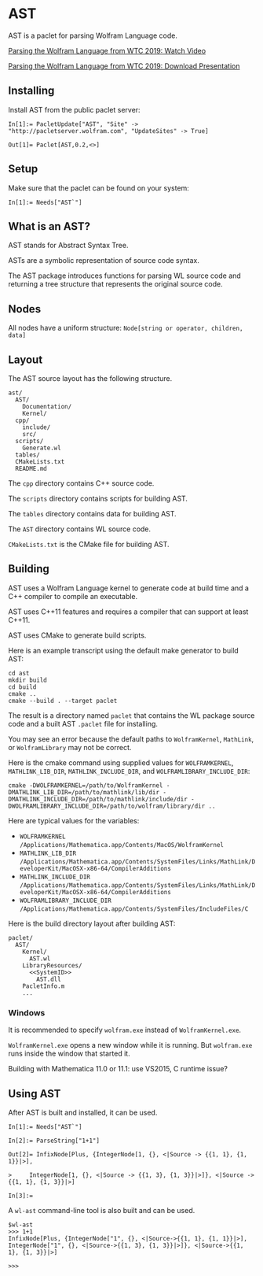 # AST

AST is a paclet for parsing Wolfram Language code.

[Parsing the Wolfram Language from WTC 2019: Watch Video](https://www.wolfram.com/broadcast/video.php?v=2908)

[Parsing the Wolfram Language from WTC 2019: Download Presentation](https://files.wolframcdn.com/pub/www.wolfram.com/technology-conference/2019/Thursday/2019BrentonBostickParsingTheWL.nb)



## Installing

Install AST from the public paclet server:
```
In[1]:= PacletUpdate["AST", "Site" -> "http://pacletserver.wolfram.com", "UpdateSites" -> True]

Out[1]= Paclet[AST,0.2,<>]
```


## Setup

Make sure that the paclet can be found on your system:
```
In[1]:= Needs["AST`"]
```


## What is an AST?

AST stands for Abstract Syntax Tree.

ASTs are a symbolic representation of source code syntax.

The AST package introduces functions for parsing WL source code and returning a tree structure that represents the original source code.


## Nodes

All nodes have a uniform structure:
`Node[string or operator, children, data]`


## Layout

The AST source layout has the following structure.
```
ast/
  AST/
    Documentation/
    Kernel/
  cpp/
    include/
    src/
  scripts/
    Generate.wl
  tables/
  CMakeLists.txt
  README.md
```

The `cpp` directory contains C++ source code.

The `scripts` directory contains scripts for building AST.

The `tables` directory contains data for building AST.

The `AST` directory contains WL source code.

`CMakeLists.txt` is the CMake file for building AST.


## Building

AST uses a Wolfram Language kernel to generate code at build time and a C++ compiler to compile an executable.

AST uses C++11 features and requires a compiler that can support at least C++11.

AST uses CMake to generate build scripts.

Here is an example transcript using the default make generator to build AST:
```
cd ast
mkdir build
cd build
cmake ..
cmake --build . --target paclet
```

The result is a directory named `paclet` that contains the WL package source code and a built AST `.paclet` file for installing.

You may see an error because the default paths to `WolframKernel`, `MathLink`, or `WolframLibrary` may not be correct.

Here is the cmake command using supplied values for `WOLFRAMKERNEL`, `MATHLINK_LIB_DIR`, `MATHLINK_INCLUDE_DIR`, and `WOLFRAMLIBRARY_INCLUDE_DIR`:
```
cmake -DWOLFRAMKERNEL=/path/to/WolframKernel -DMATHLINK_LIB_DIR=/path/to/mathlink/lib/dir -DMATHLINK_INCLUDE_DIR=/path/to/mathlink/include/dir -DWOLFRAMLIBRARY_INCLUDE_DIR=/path/to/wolfram/library/dir ..
```

Here are typical values for the variables:
* `WOLFRAMKERNEL` `/Applications/Mathematica.app/Contents/MacOS/WolframKernel`
* `MATHLINK_LIB_DIR` `/Applications/Mathematica.app/Contents/SystemFiles/Links/MathLink/DeveloperKit/MacOSX-x86-64/CompilerAdditions`
* `MATHLINK_INCLUDE_DIR` `/Applications/Mathematica.app/Contents/SystemFiles/Links/MathLink/DeveloperKit/MacOSX-x86-64/CompilerAdditions`
* `WOLFRAMLIBRARY_INCLUDE_DIR` `/Applications/Mathematica.app/Contents/SystemFiles/IncludeFiles/C`

Here is the build directory layout after building AST:
```
paclet/
  AST/
    Kernel/
      AST.wl
    LibraryResources/
      <<SystemID>>
        AST.dll
    PacletInfo.m
    ...
```

### Windows

It is recommended to specify `wolfram.exe` instead of `WolframKernel.exe`.

`WolframKernel.exe` opens a new window while it is running. But `wolfram.exe` runs inside the window that started it.

Building with Mathematica 11.0 or 11.1: use VS2015, C runtime issue?


## Using AST

After AST is built and installed, it can be used.

```
In[1]:= Needs["AST`"]

In[2]:= ParseString["1+1"]

Out[2]= InfixNode[Plus, {IntegerNode[1, {}, <|Source -> {{1, 1}, {1, 1}}|>],

>     IntegerNode[1, {}, <|Source -> {{1, 3}, {1, 3}}|>]}, <|Source -> {{1, 1}, {1, 3}}|>]

In[3]:=
```

A `wl-ast` command-line tool is also built and can be used.

```
$wl-ast
>>> 1+1
InfixNode[Plus, {IntegerNode["1", {}, <|Source->{{1, 1}, {1, 1}}|>], IntegerNode["1", {}, <|Source->{{1, 3}, {1, 3}}|>]}, <|Source->{{1, 1}, {1, 3}}|>]

>>>
```
